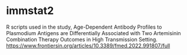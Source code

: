 # immstat2
R scripts used in the study, Age-Dependent Antibody Profiles to Plasmodium Antigens are Differentially Associated with Two Artemisinin Combination Therapy Outcomes in High Transmission Setting. https://www.frontiersin.org/articles/10.3389/fmed.2022.991807/full
